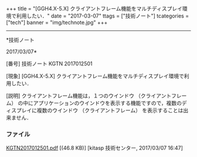 ﻿+++
title = "[GGH4.X-5.X] クライアントフレーム機能をマルチディスプレイ環境で利用したい．"
date = "2017-03-07"
ttags = ["技術ノート"]
tcategories = ["tech"]
banner = "img/technote.jpg"
+++

-----------------------------------------------------------------------------------------------------------------------------

*技術ノート

2017/03/07*


[番号]
技術ノート KGTN 2017012501

[現象]
[GGH4.X-5.X]
クライアントフレーム機能をマルチディスプレイ環境で利用したい．

[説明]
クライアントフレーム機能は，１つのウインドウ （クライアントフレーム）
の中にアプリケーションのウインドウを表示する機能ですので，複数のディスプレイに複数のウインドウ
（クライアントフレーム） を表示することは出来ません．


### ファイル

 
 


[KGTN2017012501.pdf](http://techreport.kitasp.net/attachments/download/3264/KGTN2017012501.pdf)
 [(46.8 KB)] [kitasp 技術センター, 2017/03/07
16:47]


 


 

